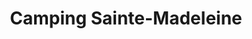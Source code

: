 ---
title: "Camping Sainte-Madeleine"
url: /sainte-madeleine/camping-sainte-madeleine/
shop: laundry
---